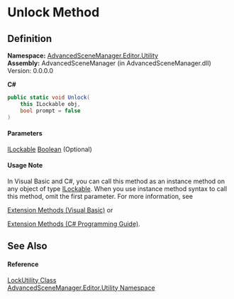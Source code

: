# Unlock Method

## Definition

**Namespace:** [AdvancedSceneManager.Editor.Utility](N_AdvancedSceneManager_Editor_Utility.md)\
**Assembly:** AdvancedSceneManager (in AdvancedSceneManager.dll) Version: 0.0.0.0

**C#**

```c#
public static void Unlock(
	this ILockable obj,
	bool prompt = false
)
```

#### Parameters

&#x20; [ILockable](T_AdvancedSceneManager_Models_ILockable.md)   [Boolean](https://learn.microsoft.com/dotnet/api/system.boolean)  (Optional)&#x20;

#### Usage Note

In Visual Basic and C#, you can call this method as an instance method on any object of type [ILockable](T_AdvancedSceneManager_Models_ILockable.md). When you use instance method syntax to call this method, omit the first parameter. For more information, see

[Extension Methods (Visual Basic)](https://docs.microsoft.com/dotnet/visual-basic/programming-guide/language-features/procedures/extension-methods) or

[Extension Methods (C# Programming Guide)](https://docs.microsoft.com/dotnet/csharp/programming-guide/classes-and-structs/extension-methods).

## See Also

#### Reference

[LockUtility Class](T_AdvancedSceneManager_Editor_Utility_LockUtility.md)\
[AdvancedSceneManager.Editor.Utility Namespace](N_AdvancedSceneManager_Editor_Utility.md)
